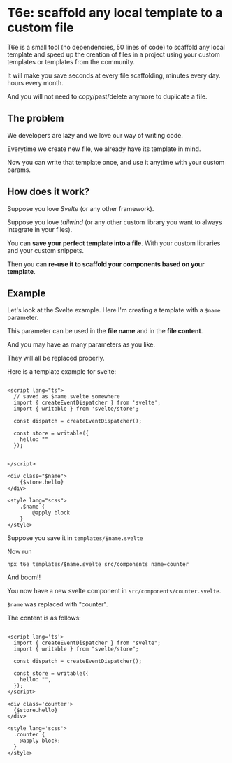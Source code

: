 # T6e: scaffold any local template to a custom file

T6e is a small tool (no dependencies, 50 lines of code) to scaffold any local template and 
speed up the creation of files in a project using your custom templates or templates from the community. 

It will make you save seconds at every file scaffolding, minutes every day. hours every month.

And you will not need to copy/past/delete anymore to duplicate a file.

## The problem

We developers are lazy and we love our way of writing code.

Everytime we create new file, we already have its template in mind.

Now you can write that template once, and use it anytime with your custom params.

## How does it work?

Suppose you love _Svelte_ (or any other framework).

Suppose you love _tailwind_ (or any other custom library you want to always integrate in your files).

You can **save your perfect template into a file**. With your custom libraries and your custom snippets.

Then you can **re-use it to scaffold your components based on your template**.

## Example

Let's look at the Svelte example. Here I'm creating a template with a `$name` parameter.

This parameter can be used in the **file name** and in the **file content**.

And you may have as many parameters as you like.

They will all be replaced properly.

Here is a template example for svelte:

```sveltehtml

<script lang="ts">
  // saved as $name.svelte somewhere
  import { createEventDispatcher } from 'svelte';
  import { writable } from 'svelte/store';

  const dispatch = createEventDispatcher();

  const store = writable({
    hello: ""
  });


</script>

<div class="$name">
    {$store.hello}
</div>

<style lang="scss">
    .$name {
        @apply block
    }
</style>
```

Suppose you save it in `templates/$name.svelte`

Now run

```
npx t6e templates/$name.svelte src/components name=counter
```

And boom!!

You now have a new svelte component in `src/components/counter.svelte`.

`$name` was replaced with "counter".

The content is as follows:

```sveltehtml

<script lang='ts'>
  import { createEventDispatcher } from "svelte";
  import { writable } from "svelte/store";

  const dispatch = createEventDispatcher();

  const store = writable({
    hello: "",
  });
</script>

<div class='counter'>
  {$store.hello}
</div>

<style lang='scss'>
  .counter {
    @apply block;
  }
</style>
```
